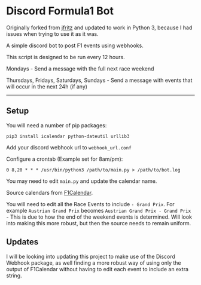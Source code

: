 # Discord Formula1 Bot

Originally forked from [jfritz](https://github.com/jfritz/discord-formula1-bot) and updated to work in Python 3, because I had issues when trying to use it as it was.

A simple discord bot to post F1 events using webhooks.

This script is designed to be run every 12 hours.

Mondays -
    Send a message with the full next race weekend
    
    
Thursdays, Fridays, Saturdays, Sundays -
    Send a message with events that will occur in the next 24h (if any)

---
## Setup

You will need a number of pip packages:
```
pip3 install icalendar python-dateutil urllib3
```

Add your discord webhook url to `webhook_url.conf`

Configure a crontab (Example set for 8am/pm):
```
0 8,20 * * * /usr/bin/python3 /path/to/main.py > /path/to/bot.log
```

You may need to edit `main.py` and update the calendar name.

Source calendars from [F1Calendar](https://f1calendar.com/).

You will need to edit all the Race Events to include `- Grand Prix`. For example `Austrian Grand Prix` becomes `Austrian Grand Prix - Grand Prix` - This is due to how the end of the weekend events is determined. Will look into making this more robust, but then the source needs to remain uniform.

## Updates

I will be looking into updating this project to make use of the Discord Webhook package, as well finding a more robust way of using only the output of F1Calendar without having to edit each event to include an extra string.